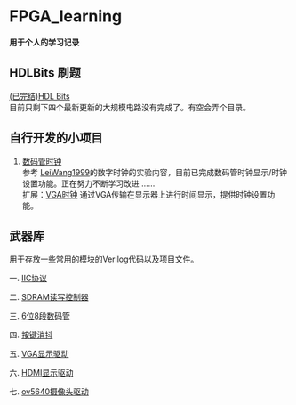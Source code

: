 # FPGA_learning
**用于个人的学习记录**
## HDLBits 刷题
[(已完结)HDL Bits](https://github.com/siimnzou/FPGA_learning/tree/main/HDL_bits)  
目前只剩下四个最新更新的大规模电路没有完成了。有空会弄个目录。 
## 自行开发的小项目
1. [数码管时钟](https://github.com/siimnzou/FPGA_learning/tree/main/DigitalAlarm/Seg595_digital_alarm)  
参考 [LeiWang1999](https://github.com/LeiWang1999/DigitalAlarmClock)的数字时钟的实验内容，目前已完成数码管时钟显示/时钟设置功能。正在努力不断学习改进 ......  
扩展：[VGA时钟](https://github.com/siimnzou/FPGA_learning/tree/main/DigitalAlarm/VGA_digital_alarm)    通过VGA传输在显示器上进行时间显示，提供时钟设置功能。
## 武器库
用于存放一些常用的模块的Verilog代码以及项目文件。

一. [IIC协议](https://github.com/siimnzou/FPGA_learning/tree/main/Library/IIC)    

二. [SDRAM读写控制器](https://github.com/siimnzou/FPGA_learning/tree/main/Library/SDRAM)  

三. [6位8段数码管](https://github.com/siimnzou/FPGA_learning/tree/main/Library/Seg595)  

四. [按键消抖](https://github.com/siimnzou/FPGA_learning/tree/main/Library/key_fliter)  

五. [VGA显示驱动](https://github.com/siimnzou/FPGA_learning/tree/main/Library/VGA)  

六. [HDMI显示驱动](https://github.com/siimnzou/FPGA_learning/tree/main/Library/hdmi_colorbar_xilinx)  

七. [ov5640摄像头驱动](https://github.com/siimnzou/FPGA_learning/tree/main/Library/OV5640)  
	 
